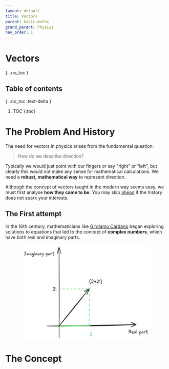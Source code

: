 ```yaml
---
layout: default
title: Vectors
parent: basic-maths
grand_parent: Physics
nav_order: 1
---
```


# Vectors
{: .no_toc }

## Table of contents
{: .no_toc .text-delta }

1. TOC
{:toc}

# The Problem And History

The need for vectors in physics arises from the fundamental question:

> How do we describe direction?

Typically we would just point with our fingers or say "right" or "left", but clearly this would not make any sense for mathematical calculations.
We need a **robust, mathematical way** to represent direction.

Although the concept of vectors taught in the modern way seems easy, we must first analyse **how they came to be.** You may skip [ahead](#the-concept) if the history does not spark your interests.
## The First attempt
 In the 16th century, mathematicians like [Girolamo Cardano](https://en.wikipedia.org/wiki/Gerolamo_Cardano) began exploring solutions to equations that led to the concept of **complex numbers**, which have both real and imaginary parts.

<img src="/assets/images/physics/vectors/fig-1.png" alt="Imaginary graph" style="display: block; margin-left: auto; margin-right: auto;" width="400" height="300">


# The Concept

<!--
<img src="/assets/images/physics/vectors/vectors_meme_1.jpg" alt="Vectors Meme" style="display: block; margin-left: auto; margin-right: auto;" width="400" height="300"> -->
